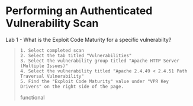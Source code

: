 # Performing an Authenticated Vulnerability Scan

Lab 1 - What is the Exploit Code Maturity for a specific vulnerabilty?
>``` shell
>1. Select completed scan
>2. Select the tab titled "Vulnerabilities"
>3. Select the vulnerability group titled "Apache HTTP Server (Multiple Issues)"
>4. Select the vulnerability titled "Apache 2.4.49 < 2.4.51 Path Traversal Vulnerability"
>5. Find the "Exploit Code Maturity" value under "VPR Key Drivers" on the right side of the page.
>```
>functional
